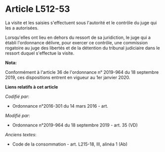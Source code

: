 # Article L512-53

La visite et les saisies s'effectuent sous l'autorité et le contrôle du juge qui les a autorisées. 

Lorsqu'elles ont lieu en dehors du ressort de sa juridiction, le juge qui a établi l'ordonnance délivre, pour exercer ce
contrôle, une commission rogatoire au juge des libertés et de la détention du   tribunal judiciaire dans le ressort duquel
s'effectue la visite.

**Nota:**

Conformément à l'article 36 de l'ordonnance n° 2019-964 du 18 septembre 2019, ces dispositions entrent en vigueur au 1er
janvier 2020.

**Liens relatifs à cet article**

_Codifié par_:

  - Ordonnance n°2016-301 du 14 mars 2016 - art.

_Modifié par_:

  - Ordonnance n°2019-964 du 18 septembre 2019 - art. 35 (VD)

_Anciens textes_:

  - Code de la consommation - art. L215-18, III, alinéa 1 (Ab)
